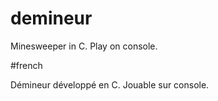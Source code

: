 # demineur
Minesweeper in C.
Play on console.

#french

Démineur développé en C.
Jouable sur console.

